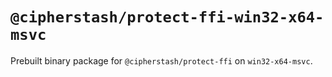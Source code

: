 # `@cipherstash/protect-ffi-win32-x64-msvc`

Prebuilt binary package for `@cipherstash/protect-ffi` on `win32-x64-msvc`.
